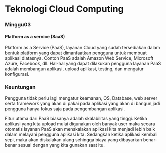 # Teknologi Cloud Computing 
### Minggu03

#### Platform as a service (SaaS)
Platform as a Service (PaaS), layanan Cloud yang sudah tersediakan dalam bentuk platform yang dapat dimanfaatkan pengguna untuk membuat aplikasi diatasnya. Contoh PaaS adalah Amazon Web Service, Microsoft Azure, Facebook, dll. Hal-hal yang dapat dilakukan pengguna layanan PaaS adalah membangun aplikasi, upload aplikasi, testing, dan mengatur konfigurasi.

### Keuntungan

Pengguna tidak perlu lagi mengatur keamanan, OS, Database, web server serta framework yang akan di pakai pada aplikasi yang akan di bangun,jadi pengguna hanya fokus saja pada pengembangan aplikasi.

Fitur utama dari PaaS biasanya adalah skalabilitas yang tinggi. Ketika aplikasi yang kita upload mulai digunakan oleh banyak user maka secara otomatis layanan PaaS akan menskalakan aplikasi kita menjadi lebih baik dalam melayani pengguna aplikasi kita. Sedangkan ketika aplikasi kembali sepi, maka akan diskalakan ulang sehingga biaya yang dibayarkan benar-benar sesuai dengan yang kita gunakan saat itu.

